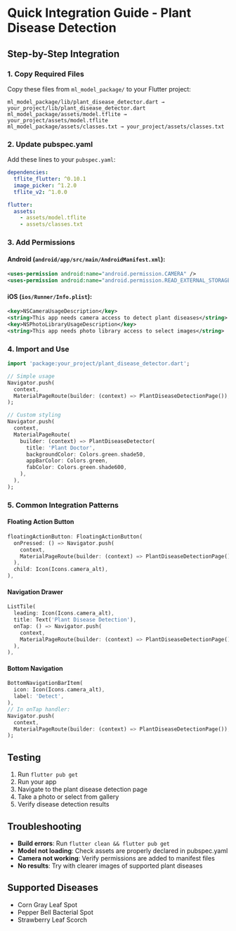 # Quick Integration Guide - Plant Disease Detection

## Step-by-Step Integration

### 1. Copy Required Files

Copy these files from `ml_model_package/` to your Flutter project:

```
ml_model_package/lib/plant_disease_detector.dart → your_project/lib/plant_disease_detector.dart
ml_model_package/assets/model.tflite → your_project/assets/model.tflite
ml_model_package/assets/classes.txt → your_project/assets/classes.txt
```

### 2. Update pubspec.yaml

Add these lines to your `pubspec.yaml`:

```yaml
dependencies:
  tflite_flutter: ^0.10.1
  image_picker: ^1.2.0
  tflite_v2: ^1.0.0

flutter:
  assets:
    - assets/model.tflite
    - assets/classes.txt
```

### 3. Add Permissions

#### Android (`android/app/src/main/AndroidManifest.xml`):
```xml
<uses-permission android:name="android.permission.CAMERA" />
<uses-permission android:name="android.permission.READ_EXTERNAL_STORAGE" />
```

#### iOS (`ios/Runner/Info.plist`):
```xml
<key>NSCameraUsageDescription</key>
<string>This app needs camera access to detect plant diseases</string>
<key>NSPhotoLibraryUsageDescription</key>
<string>This app needs photo library access to select images</string>
```

### 4. Import and Use

```dart
import 'package:your_project/plant_disease_detector.dart';

// Simple usage
Navigator.push(
  context,
  MaterialPageRoute(builder: (context) => PlantDiseaseDetectionPage()),
);

// Custom styling
Navigator.push(
  context,
  MaterialPageRoute(
    builder: (context) => PlantDiseaseDetector(
      title: 'Plant Doctor',
      backgroundColor: Colors.green.shade50,
      appBarColor: Colors.green,
      fabColor: Colors.green.shade600,
    ),
  ),
);
```

### 5. Common Integration Patterns

#### Floating Action Button
```dart
floatingActionButton: FloatingActionButton(
  onPressed: () => Navigator.push(
    context,
    MaterialPageRoute(builder: (context) => PlantDiseaseDetectionPage()),
  ),
  child: Icon(Icons.camera_alt),
),
```

#### Navigation Drawer
```dart
ListTile(
  leading: Icon(Icons.camera_alt),
  title: Text('Plant Disease Detection'),
  onTap: () => Navigator.push(
    context,
    MaterialPageRoute(builder: (context) => PlantDiseaseDetectionPage()),
  ),
),
```

#### Bottom Navigation
```dart
BottomNavigationBarItem(
  icon: Icon(Icons.camera_alt),
  label: 'Detect',
),
// In onTap handler:
Navigator.push(
  context,
  MaterialPageRoute(builder: (context) => PlantDiseaseDetectionPage()),
);
```

## Testing

1. Run `flutter pub get`
2. Run your app
3. Navigate to the plant disease detection page
4. Take a photo or select from gallery
5. Verify disease detection results

## Troubleshooting

- **Build errors**: Run `flutter clean && flutter pub get`
- **Model not loading**: Check assets are properly declared in pubspec.yaml
- **Camera not working**: Verify permissions are added to manifest files
- **No results**: Try with clearer images of supported plant diseases

## Supported Diseases

- Corn Gray Leaf Spot
- Pepper Bell Bacterial Spot  
- Strawberry Leaf Scorch
